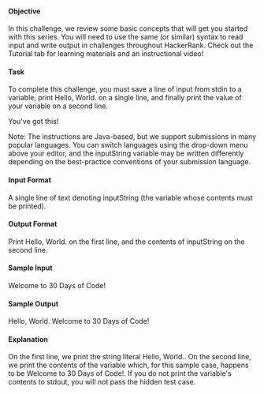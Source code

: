 <h4>Objective</h4>
In this challenge, we review some basic concepts that will get you started with this series. You will need to use the same (or similar) syntax to read input and write output in challenges throughout HackerRank. Check out the Tutorial tab for learning materials and an instructional video!

<h4>Task</h4>
To complete this challenge, you must save a line of input from stdin to a variable, print Hello, World. on a single line, and finally print the value of your variable on a second line.

You've got this!

Note: The instructions are Java-based, but we support submissions in many popular languages. You can switch languages using the drop-down menu above your editor, and the  inputString variable may be written differently depending on the best-practice conventions of your submission language.

<h4>Input Format</h4>

A single line of text denoting inputString (the variable whose contents must be printed).

<h4>Output Format</h4>

Print Hello, World. on the first line, and the contents of inputString on the second line.

<h4>Sample Input</h4>

Welcome to 30 Days of Code!
<h4>Sample Output</h4>

Hello, World. 
Welcome to 30 Days of Code!
<h4>Explanation</h4>

On the first line, we print the string literal Hello, World.. On the second line, we print the contents of the  variable which, for this sample case, happens to be Welcome to 30 Days of Code!. If you do not print the variable's contents to stdout, you will not pass the hidden test case.
